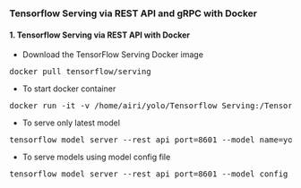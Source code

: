 ### Tensorflow Serving via REST API and gRPC with Docker
#### 1. Tensorflow Serving via REST API with Docker
- Download the TensorFlow Serving Docker image
<pre>
docker pull tensorflow/serving
</pre> 
- To start docker container
<pre>
docker run -it -v /home/airi/yolo/Tensorflow_Serving:/Tensorflow_Serving -p 8601:8601 --entrypoint /bin/bash tensorflow/serving
</pre> 
- To serve only latest model
<pre>
tensorflow_model_server --rest_api_port=8601 --model_name=yolov8_tf_serving --model_base_path=/Tensorflow_Serving/saved_models/
</pre> 
- To serve models using model config file
<pre>
tensorflow_model_server --rest_api_port=8601 --model_config_file=/Tensorflow_Serving/model.config.a
</pre> 


